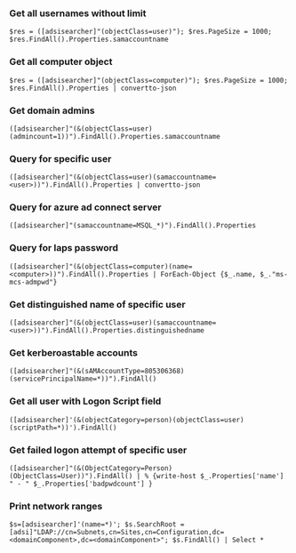 ### Get all usernames without limit 
```
$res = ([adsisearcher]"(objectClass=user)"); $res.PageSize = 1000; $res.FindAll().Properties.samaccountname
```

### Get all computer object 
```
$res = ([adsisearcher]"(objectClass=computer)"); $res.PageSize = 1000; $res.FindAll().Properties | convertto-json
```

### Get domain admins
```
([adsisearcher]"(&(objectClass=user)(admincount=1))").FindAll().Properties.samaccountname
```

### Query for specific user
```
([adsisearcher]"(&(objectClass=user)(samaccountname=<user>))").FindAll().Properties | convertto-json
```

### Query for azure ad connect server
```
([adsisearcher]"(samaccountname=MSQL_*)").FindAll().Properties
```

### Query for laps password
```
([adsisearcher]"(&(objectClass=computer)(name=<computer>))").FindAll().Properties | ForEach-Object {$_.name, $_."ms-mcs-admpwd"}
```

### Get distinguished name of specific user
```
([adsisearcher]"(&(objectClass=user)(samaccountname=<user>))").FindAll().Properties.distinguishedname
```

### Get kerberoastable accounts
```
([adsisearcher]"(&(sAMAccountType=805306368)(servicePrincipalName=*))").FindAll()
```

### Get all user with Logon Script field
```
([adsisearcher]'(&(objectCategory=person)(objectClass=user)(scriptPath=*))').FindAll()
```

### Get failed logon attempt of specific user
```
([adsisearcher]"(&(ObjectCategory=Person)(ObjectClass=User))").FindAll() | % {write-host $_.Properties['name'] " - " $_.Properties['badpwdcount'] }
```

### Print network ranges
```
$s=[adsisearcher]'(name=*)'; $s.SearchRoot = [adsi]"LDAP://cn=Subnets,cn=Sites,cn=Configuration,dc=<domainComponent>,dc=<domainComponent>"; $s.FindAll() | Select *
```


